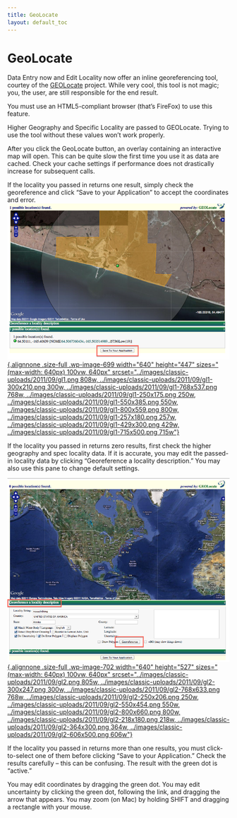 ```yaml
---
title: GeoLocate
layout: default_toc
---
```


# GeoLocate

Data Entry now and Edit Locality now offer an inline georeferencing
tool, courtey of the
[GEOLocate](http://www.museum.tulane.edu/geolocate/) project. While very
cool, this tool is not magic; you, the user, are still responsible for
the end result.

You must use an HTML5-compliant browser (that’s FireFox) to use this
feature.

Higher Geography and Specific Locality are passed to GEOLocate. Trying
to use the tool without these values won’t work properly.

After you click the GeoLocate button, an overlay containing an
interactive map will open. This can be quite slow the first time you use
it as data are cached. Check your cache settings if performance does not
drastically increase for subsequent calls.

If the locality you passed in returns one result, simply check the
georeference and click “Save to your Application” to accept the
coordinates and
error.[![](../images/classic-uploads/2011/09/gl1.png "gl1"){.alignnone
.size-full .wp-image-699 width="640" height="447"
sizes="(max-width: 640px) 100vw, 640px"
srcset="../images/classic-uploads/2011/09/gl1.png 808w, ../images/classic-uploads/2011/09/gl1-300x210.png 300w, ../images/classic-uploads/2011/09/gl1-768x537.png 768w, ../images/classic-uploads/2011/09/gl1-250x175.png 250w, ../images/classic-uploads/2011/09/gl1-550x385.png 550w, ../images/classic-uploads/2011/09/gl1-800x559.png 800w, ../images/classic-uploads/2011/09/gl1-257x180.png 257w, ../images/classic-uploads/2011/09/gl1-429x300.png 429w, ../images/classic-uploads/2011/09/gl1-715x500.png 715w"}](../images/classic-uploads/2011/09/gl1.png)

If the locality you passed in returns zero results, first check the
higher geography and spec locality data. If it is accurate, you may edit
the passed-in locality data by clicking “Georeference a locality
description.” You may also use this pane to change default settings.

[![](../images/classic-uploads/2011/09/gl2.png "gl2"){.alignnone
.size-full .wp-image-702 width="640" height="527"
sizes="(max-width: 640px) 100vw, 640px"
srcset="../images/classic-uploads/2011/09/gl2.png 805w, ../images/classic-uploads/2011/09/gl2-300x247.png 300w, ../images/classic-uploads/2011/09/gl2-768x633.png 768w, ../images/classic-uploads/2011/09/gl2-250x206.png 250w, ../images/classic-uploads/2011/09/gl2-550x454.png 550w, ../images/classic-uploads/2011/09/gl2-800x660.png 800w, ../images/classic-uploads/2011/09/gl2-218x180.png 218w, ../images/classic-uploads/2011/09/gl2-364x300.png 364w, ../images/classic-uploads/2011/09/gl2-606x500.png 606w"}](../images/classic-uploads/2011/09/gl2.png)

If the locality you passed in returns more than one results, you must
click-to-select one of them before clicking “Save to your Application.”
Check the results carefully – this can be confusing. The result with the
green dot is “active.”

You may edit coordinates by dragging the green dot. You may edit
uncertainty by clicking the green dot, following the link, and dragging
the arrow that appears. You may zoom (on Mac) by holding SHIFT and
dragging a rectangle with your mouse.
